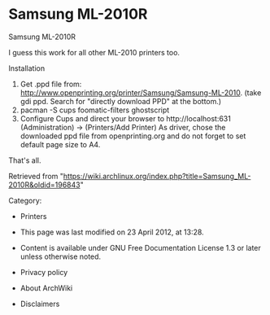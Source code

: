 Samsung ML-2010R
================

Samsung ML-2010R

I guess this work for all other ML-2010 printers too.

Installation

1.  Get .ppd file from:
    http://www.openprinting.org/printer/Samsung/Samsung-ML-2010. (take
    gdi ppd. Search for "directly download PPD" at the bottom.)
2.  pacman -S cups foomatic-filters ghostscript
3.  Configure Cups and direct your browser to http://localhost:631
    (Administration) -> (Printers/Add Printer) As driver, chose the
    downloaded ppd file from openprinting.org and do not forget to set
    default page size to A4.

That's all.

Retrieved from
"https://wiki.archlinux.org/index.php?title=Samsung_ML-2010R&oldid=196843"

Category:

-   Printers

-   This page was last modified on 23 April 2012, at 13:28.
-   Content is available under GNU Free Documentation License 1.3 or
    later unless otherwise noted.
-   Privacy policy
-   About ArchWiki
-   Disclaimers
